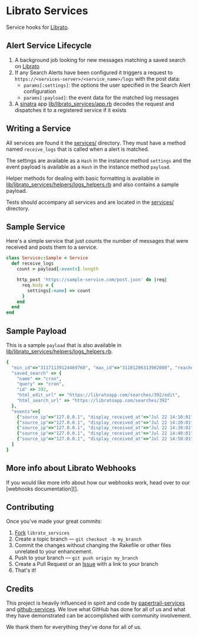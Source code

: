 Librato Services
================

Service hooks for [Librato][].

Alert Service Lifecycle
------------------------------

1. A background job looking for new messages matching a saved search on
   [Librato][]
2. If any Search Alerts have been configured it triggers a request to
   `https://<services-server>/<service_name>/logs` with the post data:
   - `params[:settings]`: the options the user specified in the Search Alert configuration
   - `params[:payload]`: the event data for the matched log messages
3. A [sinatra][] app [lib/librato_services/app.rb][] decodes the request
   and dispatches it to a registered service if it exists


Writing a Service
-----------------

All services are found it the [services/][] directory. They must have a method
named `receive_logs` that is called when a alert is matched.

The settings are available as a `Hash` in the instance method `settings` and
the event payload is available as a `Hash` in the instance method `payload`.

Helper methods for dealing with basic formatting is available in
[lib/librato_services/helpers/logs_helpers.rb][] and also contains a sample
payload.

Tests should accompany all services and are located in the [services/][]
directory.


Sample Service
--------------

Here's a simple service that just counts the number of messages that were
received and posts them to a service.

```ruby
class Service::Sample < Service
  def receive_logs
    count = payload[:events].length

    http_post 'https://sample-service.com/post.json' do |req|
      req.body = {
        settings[:name] => count
      }
    end
  end
end
```

Sample Payload
--------------

This is a sample `payload` that is also available in [lib/librato_services/helpers/logs_helpers.rb][].

```ruby
{
  "min_id"=>"31171139124469760", "max_id"=>"31181206313902080", "reached_record_limit" => true,
  "saved_search" => {
    "name" => "cron",
    "query" => "cron",
    "id" => 392,
    "html_edit_url" => "https://libratoapp.com/searches/392/edit",
    "html_search_url" => "https://libratoapp.com/searches/392"
  },
  "events"=>[
    {"source_ip"=>"127.0.0.1", "display_received_at"=>"Jul 22 14:10:01", "source_name"=>"alien", "facility"=>"Cron", "id"=>31171139124469760, "hostname"=>"alien", "program"=>"CROND", "message"=>"(root) CMD (/usr/lib/sa/sa1 -S DISK 1 1)", "severity"=>"Info", "source_id"=>6, "received_at"=>"2011-07-22T14:10:01-07:00"},
    {"source_ip"=>"127.0.0.1", "display_received_at"=>"Jul 22 14:20:01", "source_name"=>"alien", "facility"=>"Cron", "id"=>31173655908196352, "hostname"=>"alien", "program"=>"CROND", "message"=>"(root) CMD (/usr/lib/sa/sa1 -S DISK 1 1)", "severity"=>"Info", "source_id"=>6, "received_at"=>"2011-07-22T14:20:01-07:00"},
    {"source_ip"=>"127.0.0.1", "display_received_at"=>"Jul 22 14:30:01", "source_name"=>"alien", "facility"=>"Cron", "id"=>31176172704505856, "hostname"=>"alien", "program"=>"CROND", "message"=>"(root) CMD (/usr/lib/sa/sa1 -S DISK 1 1)", "severity"=>"Info", "source_id"=>6, "received_at"=>"2011-07-22T14:30:01-07:00"},
    {"source_ip"=>"127.0.0.1", "display_received_at"=>"Jul 22 14:40:01", "source_name"=>"alien", "facility"=>"Cron", "id"=>31178689513398272, "hostname"=>"alien", "program"=>"CROND", "message"=>"(root) CMD (/usr/lib/sa/sa1 -S DISK 1 1)", "severity"=>"Info", "source_id"=>6, "received_at"=>"2011-07-22T14:40:01-07:00"},
    {"source_ip"=>"127.0.0.1", "display_received_at"=>"Jul 22 14:50:01", "source_name"=>"alien", "facility"=>"Cron", "id"=>31181206313902080, "hostname"=>"alien", "program"=>"CROND", "message"=>"(root) CMD (/usr/lib/sa/sa1 -S DISK 1 1)", "severity"=>"Info", "source_id"=>6, "received_at"=>"2011-07-22T14:50:01-07:00"}
  ]
}
```

More info about Librato Webhooks
-----------------------------------

If you would like more info about how our webhooks work, head over to our
[webhooks documentation][].


Contributing
------------

Once you've made your great commits:

1. [Fork][fk] `librato_services`
2. Create a topic branch — `git checkout -b my_branch`
3. Commit the changes without changing the Rakefile or other files unrelated to your enhancement.
4. Push to your branch — `git push origin my_branch`
5. Create a Pull Request or an [Issue][is] with a link to your branch
6. That's it!


Credits
-------

This project is heavily influenced in spirit and code by
[papertrail-services][] and [github-services][].
We love what GitHub has done for all of us and what they have demonstrated
can be accomplished with community involvement.

We thank them for everything they've done for all of us.

[lib/librato_services/app.rb]: https://github.com/librato/librato-services/blob/master/lib/librato_services/app.rb
[services/]: https://github.com/librato/librato-services/tree/master/services
[lib/librato_services/helpers/logs_helpers.rb]: https://github.com/librato/librato-services/blob/master/lib/librato_services/helpers/logs_helpers.rb
[test/]: https://github.com/librato/librato-services/tree/master/test
[github-services]: https://github.com/github/github-services/
[papertrail-services]: https://github.com/papertrail/papertrail-services/
[sinatra]: http://www.sinatrarb.com/
[fk]: http://help.github.com/forking/
[is]: https://github.com/librato/librato_services/issues/
[Librato]: http://librato.com/
